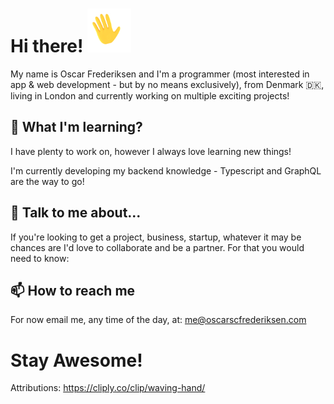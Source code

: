 # Hi there! <img src="https://raw.githubusercontent.com/oscarscfrederiksen/oscarscfrederiksen/master/Hand-Waving.gif" width="70px" style="clip: rect(0px, 0px, 100px, 0px)">

My name is Oscar Frederiksen and I'm a programmer (most interested in app & web development - but by no means exclusively), from Denmark 🇩🇰, living in London and currently working on multiple exciting projects! <!--launching multiple apps, startups and business ventures!-->

## 🌱  What I'm learning?

I have plenty to work on, however I always love learning new things!

I'm currently developing my backend knowledge - Typescript and GraphQL are the way to go!

## 💬 Talk to me about...
If you're looking to get a project, business, startup, whatever it may be chances are I'd love to collaborate and be a partner. For that you would need to know:

## 📫  How to reach me
For now email me, any time of the day, at: me@oscarscfrederiksen.com

# Stay Awesome!


<!--
**oscarscfrederiksen/oscarscfrederiksen** is a ✨ _special_ ✨ repository because its `README.md` (this file) appears on your GitHub profile.

Here are some ideas to get you started:

- 🔭 I’m currently working on ...
- 🌱 I’m currently learning ...
- 👯 I’m looking to collaborate on ...
- 🤔 I’m looking for help with ...
- 💬 Ask me about ...
- 📫 How to reach me: ...
- 😄 Pronouns: ...
- ⚡ Fun fact: ...
-->









Attributions:
https://cliply.co/clip/waving-hand/
